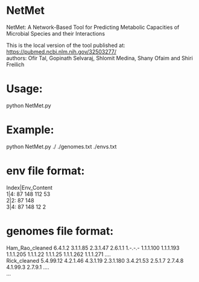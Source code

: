 # NetMet
NetMet: A Network-Based Tool for Predicting Metabolic Capacities of Microbial Species and their Interactions <br />

This is the local version of the tool published at: https://pubmed.ncbi.nlm.nih.gov/32503277/ <br /> authors: 
Ofir Tal, Gopinath Selvaraj, Shlomit Medina, Shany Ofaim and Shiri Freilich




# Usage: 
python NetMet.py <BaseFolder path> <genomes file> <envs file>

# Example:
  
python NetMet.py ./ ./genomes.txt ./envs.txt


# env file format: 

Index|Env_Content <br />
1|4: 87 148 112 53 <br />
2|2: 87 148 <br />
3|4: 87 148 12 2 <br />



    

# genomes file format:

Ham_Rao_cleaned 6.4.1.2 3.1.1.85 2.3.1.47 2.6.1.1 1.-.-.- 1.1.1.100 1.1.1.193 1.1.1.205 1.1.1.22 1.1.1.25 1.1.1.262 1.1.1.271 .... <br />
Rick_cleaned 5.4.99.12 4.2.1.46 4.3.1.19 2.3.1.180 3.4.21.53 2.5.1.7 2.7.4.8 4.1.99.3 2.7.9.1 .... <br />
 ... 
